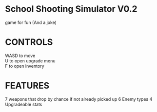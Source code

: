 # School Shooting Simulator V0.2
game for fun (And a joke)

# CONTROLS 
WASD to move <br>
U to open upgrade menu <br>
F to open inventory <Br>

# FEATURES
7 weapons that drop by chance if not already picked up
6 Enemy types
4 Upgradeable stats
